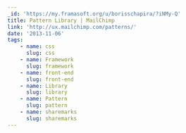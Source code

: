```yaml
---
_id: 'https://my.framasoft.org/u/borisschapira/?iNMy-Q'
title: Pattern Library | MailChimp
link: 'http://ux.mailchimp.com/patterns/'
date: '2013-11-06'
tags:
    - name: css
      slug: css
    - name: Framework
      slug: framework
    - name: front-end
      slug: front-end
    - name: Library
      slug: library
    - name: Pattern
      slug: pattern
    - name: sharemarks
      slug: sharemarks
---
```


<div class="markdown"><p></p></div>
